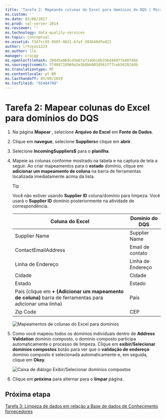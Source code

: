 ```yaml
---
title: 'Tarefa 2: Mapeando colunas do Excel para domínios do DQS | Microsoft Docs'
ms.custom: ''
ms.date: 03/06/2017
ms.prod: sql-server-2014
ms.reviewer: ''
ms.technology: data-quality-services
ms.topic: conceptual
ms.assetid: f347cc92-950f-4021-b7af-393640dfe821
author: lrtoyou1223
ms.author: lle
manager: craigg
ms.openlocfilehash: 29d45e06dcd3e67af3abbc6b356d44877e40f46b
ms.sourcegitcommit: 5748d710960a1e3b8bb003d561ff7ceb56202ddb
ms.translationtype: MT
ms.contentlocale: pt-BR
ms.lasthandoff: 05/09/2019
ms.locfileid: "65484700"
---
```

# <a name="task-2-mapping-excel-columns-to-dqs-domains"></a>Tarefa 2: Mapear colunas do Excel para domínios do DQS
    
1.  Na página **Mapear** , selecione **Arquivo do Excel** em **Fonte de Dados**.  
  
2.  Clique em **navegue**, selecione **Suppliers**e clique em **abrir**.  
  
3.  Selecione **IncomingSuppliers$** para o **planilha**.  
  
4.  Mapeie as colunas conforme mostrado na tabela e na captura de tela a seguir. Ao criar mapeamentos para o **estado** domínio, clique em **adicionar um mapeamento de coluna** na barra de ferramentas localizada imediatamente acima da lista.  
  
    > [!TIP]  
    >  Você não estiver usando **Supplier ID** coluna/domínio para limpeza. Você usará o **Supplier ID** domínio posteriormente na atividade de correspondência.  
  
    |Coluna do Excel|Domínio do DQS|  
    |------------------|----------------|  
    |Supplier Name|Supplier Name|  
    |ContactEmailAddress|Email de contato|  
    |Linha de Endereço|Linha de Endereço|  
    |Cidade|Cidade|  
    |Estado|Estado|  
    |País (clique em **+ (Adicionar um mapeamento de coluna)** barra de ferramentas para adicionar uma linha)|País|  
    |Zip Code|CEP|  
  
     ![Mapeamentos de colunas do Excel para domínios](../../2014/tutorials/media/et-mappingexcelcolumnstodqsdomains-01.jpg "mapeamentos de colunas do Excel para domínios")  
  
5.  Como você mapeou todos os domínios individuais dentro de **Address Validation** domínio composto, o domínio composto participa automaticamente o processo de limpeza. Clique em **exibir/Selecionar domínios compostos** botão para ver que o **validação de endereço** domínio composto é selecionada automaticamente e, em seguida, clique em **Okey**.  
  
     ![Caixa de diálogo Exibir/Selecionar domínios compostos](../../2014/tutorials/media/et-mappingexcelcolumnstodqsdomains-02.jpg "caixa de diálogo Exibir/Selecionar domínios compostos")  
  
6.  Clique em **próxima** para alternar para o **limpar** página.  
  
## <a name="next-step"></a>Próxima etapa  
 [Tarefa 3: Limpeza de dados em relação a Base de dados de Conhecimento fornecedores](../../2014/tutorials/task-3-cleansing-data-against-the-suppliers-knowledge-base.md)  
  
  
